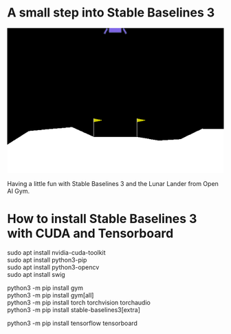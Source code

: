 # A small step into Stable Baselines 3
![lunarlanderv2](anim.gif "LunarLanderv2")

Having a little fun with Stable Baselines 3 and the Lunar Lander from Open AI Gym.

# How to install Stable Baselines 3 with CUDA and Tensorboard

sudo apt install nvidia-cuda-toolkit <br>
sudo apt install python3-pip <br>
sudo apt install python3-opencv <br>
sudo apt install swig <br>

python3 -m pip install gym <br>
python3 -m pip install gym[all] <br>
python3 -m pip install torch torchvision torchaudio <br>
python3 -m pip install stable-baselines3[extra] <br>

python3 -m pip install tensorflow tensorboard <br>
